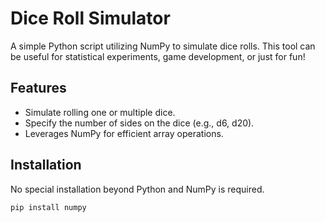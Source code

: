 # Dice Roll Simulator

A simple Python script utilizing NumPy to simulate dice rolls. This tool can be useful for statistical experiments, game development, or just for fun!

## Features

* Simulate rolling one or multiple dice.
* Specify the number of sides on the dice (e.g., d6, d20).
* Leverages NumPy for efficient array operations.

## Installation

No special installation beyond Python and NumPy is required.

```bash
pip install numpy
